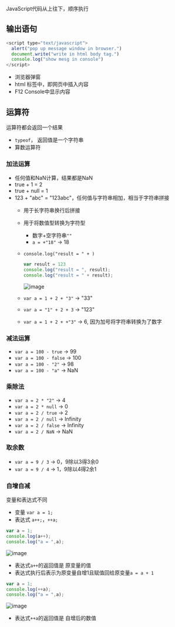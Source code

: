 
JavaScript代码从上往下，顺序执行

## 输出语句

```javascript
<script type="text/javascript">
  alert("pop up message window in browser.")
  document.write("write in html body tag.")
  console.log("show mesg in console")
</script>
```
- 浏览器弹窗
- html <body> 标签中，即网页中插入内容
- F12 Console中显示内容


## 运算符
运算符都会返回一个结果
- `typeof`， 返回值是一个字符串
- 算数运算符

### 加法运算
- 任何值和NaN计算，结果都是NaN
- true + 1 = 2
- true + null = 1
- 123 + "abc" = "123abc"，任何值与字符串相加，相当于字符串拼接
  - 用于长字符串换行后拼接
  - 用于将数值型转换为字符型
    - 数字+空字符串`""`
    - `a = +"18"` -> 18
  - `console.log("result = " + )`
    ```javascript      
    var result = 123
    console.log("result = ", result);
    console.log("result = " + result);
    ```
    ![image](https://user-images.githubusercontent.com/26485327/72709824-0bb2cb00-3ba9-11ea-8cb3-868061b9203c.png)

  - `var a = 1 + 2 + "3"` -> "33"
  - `var a = "1" + 2 + 3` -> "123"
  - `var a = 1 + 2 + +"3"` -> 6, 因为加号将字符串转换为了数字
  
### 减法运算
- `var a = 100 - true` -> 99
- `var a = 100 - false` -> 100
- `var a = 100 - "2"` -> 98
- `var a = 100 - "a"` -> NaN


### 乘除法
- `var a = 2 * "2"` -> 4
- `var a = 2 * null` -> 0
- `var a = 2 / true` -> 2
- `var a = 2 / null` -> Infinity
- `var a = 2 / false` -> Infinity
- `var a = 2 / NaN` -> NaN

### 取余数

- `var a = 9 / 3` -> 0，9除以3得3余0
- `var a = 9 / 4` -> 1，9除以4得2余1

### 自增自减
变量和表达式不同
- 变量 `var a = 1;`
- 表达式 `a++;`，`++a;`

```javascript
var a = 1;
console.log(a++);
console.log("a = ",a);
```
![image](https://user-images.githubusercontent.com/26485327/72712517-8d592780-3bae-11ea-93d8-6de464f313bc.png)
- 表达式`a++`的返回值是 原变量的值
- 表达式执行后表示为原变量自增1且赋值回给原变量`a = a + 1`

```javascript
var a = 1;
console.log(++a);
console.log("a = ",a);
```
![image](https://user-images.githubusercontent.com/26485327/72712684-e1fca280-3bae-11ea-8bb5-ef913a329155.png)
- 表达式`++a`的返回值是 自增后的数值




